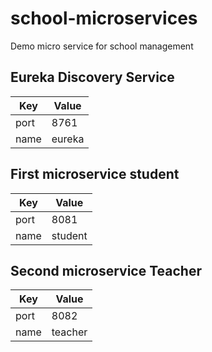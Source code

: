 # school-microservices
Demo micro service for school management

## Eureka Discovery Service

|Key  |Value|
|-----|-----|
|port | 8761|
|name |eureka| 

## First microservice student

|Key  |Value|
|-----|-----|
|port | 8081|
|name |student| 

## Second microservice Teacher

|Key  |Value|
|-----|-----|
|port | 8082|
|name |teacher| 
